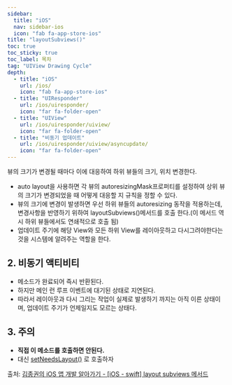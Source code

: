 ```yaml
---
sidebar:
  title: "iOS"
  nav: sidebar-ios
  icon: "fab fa-app-store-ios"
title: "layoutSubviews()"
toc: true
toc_sticky: true
toc_label: 목차
tag: "UIView Drawing Cycle"
depth: 
  - title: "iOS"
    url: /ios/
    icon: "fab fa-app-store-ios"
  - title: "UIResponder"
    url: /ios/uiresponder/
    icon: "far fa-folder-open"
  - title: "UIView"
    url: /ios/uiresponder/uiview/
    icon: "far fa-folder-open"
  - title: "비동기 업데이트"
    url: /ios/uiresponder/uiview/asyncupdate/
    icon: "far fa-folder-open"
---
```

뷰의 크기가 변경될 때마다 이에 대응하여 하위 뷰들의 크기, 위치 변경한다.  
- auto layout을 사용하면 각 뷰의 autoresizingMask프로퍼티를 설정하여 상위 뷰의 크기가 변경되었을 때 어떻게 대응할 지 규칙을 정할 수 있다.
- 뷰의 크기에 변경이 발생하면 우선 하위 뷰들의 autoresizing 동작을 적용하는데, 변경사항을 반영하기 위하여 layoutSubviews()메서드를 호출 한다.(이 메서드 역시 하위 뷰들에서도 연쇄적으로 호출 됨)
- 업데이트 주기에 해당 View와 모든 하위 View를 레이아웃하고 다시그려야한다는 것을 시스템에 알려주는 역할을 한다. 

## 2. 비동기 액티비티
- 메소드가 완료되어 즉시 반환된다.
- 하지만 메인 런 루프 이벤트에 대기된 상태로 지연된다.
- 따라서 레이아웃과 다시 그리는 작업이 실제로 발생하기 까지는 아직 이른 상태이며, 업데이트 주기가 언제일지도 모르는 상태다.

## 3. 주의
- **직접 이 메소드를 호출하면 안된다.**
- 대신 [setNeedsLayout()](/ios/uiresponder/uiview/asyncupdate/setNeedsLayout/) 로 호출하자


출처:  [김종권의 iOS 앱 개발 알아가기 - [iOS - swift] layout subviews 메서드](https://ios-development.tistory.com/195)
